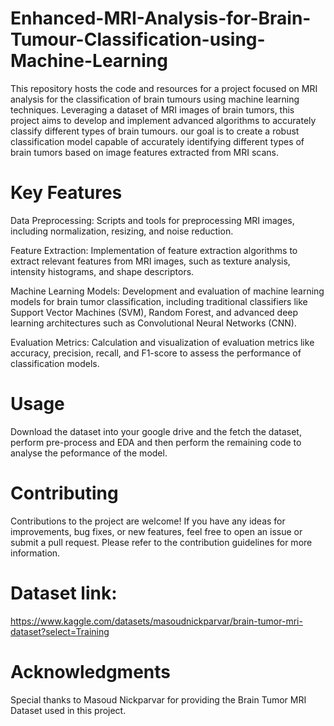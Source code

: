 # Enhanced-MRI-Analysis-for-Brain-Tumour-Classification-using-Machine-Learning
This repository hosts the code and resources for a project focused on MRI analysis for the classification of brain tumours using machine learning techniques. Leveraging a dataset of MRI images of brain tumors, this project aims to develop and implement advanced algorithms to accurately classify different types of brain tumours. our goal is to create a robust classification model capable of accurately identifying different types of brain tumors based on image features extracted from MRI scans.

# Key Features
Data Preprocessing: Scripts and tools for preprocessing MRI images, including normalization, resizing, and noise reduction.

Feature Extraction: Implementation of feature extraction algorithms to extract relevant features from MRI images, such as texture analysis, intensity histograms, and shape descriptors.

Machine Learning Models: Development and evaluation of machine learning models for brain tumor classification, including traditional classifiers like Support Vector Machines (SVM), Random Forest, and advanced deep learning architectures such as Convolutional Neural Networks (CNN).

Evaluation Metrics: Calculation and visualization of evaluation metrics like accuracy, precision, recall, and F1-score to assess the performance of classification models.
# Usage
Download the dataset into your google drive and the fetch the dataset, perform pre-process and EDA and then perform the remaining code to analyse the peformance of the model.

# Contributing
Contributions to the project are welcome! If you have any ideas for improvements, bug fixes, or new features, feel free to open an issue or submit a pull request. Please refer to the contribution guidelines for more information.

# Dataset link:
https://www.kaggle.com/datasets/masoudnickparvar/brain-tumor-mri-dataset?select=Training

# Acknowledgments
Special thanks to Masoud Nickparvar for providing the Brain Tumor MRI Dataset used in this project.
